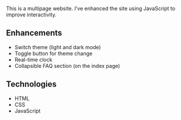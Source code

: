 This is a multipage website. I’ve enhanced the site using JavaScript to improve interactivity.

## Enhancements

- Switch theme (light and dark mode)
- Toggle button for theme change
- Real-time clock
- Collapsible FAQ section (on the index page)

## Technologies

- HTML
- CSS
- JavaScript
